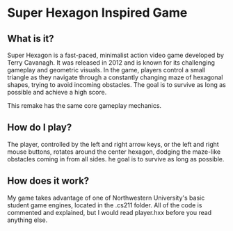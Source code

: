 # Super Hexagon Inspired Game

## What is it?

Super Hexagon is a fast-paced, minimalist action video game developed by Terry Cavanagh.
It was released in 2012 and is known for its challenging gameplay and geometric visuals.
In the game, players control a small triangle as they navigate through a constantly changing
maze of hexagonal shapes, trying to avoid incoming obstacles. The goal is to survive as long as
possible and achieve a high score.

This remake has the same core gameplay mechanics.

## How do I play?

The player, controlled by the left and right arrow keys, or the left and right mouse buttons,
rotates around the center hexagon, dodging the maze-like obstacles coming in from all sides.
he goal is to survive as long as possible.

## How does it work?
My game takes advantage of one of Northwestern University's basic student game engines,
located in the .cs211 folder. All of the code is commented and explained, but I would read
player.hxx before you read anything else.
